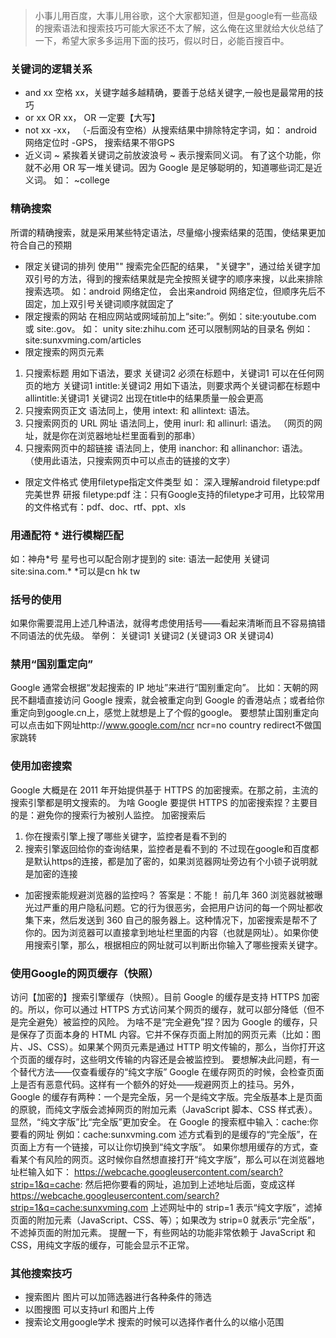 > 小事儿用百度，大事儿用谷歌，这个大家都知道，但是google有一些高级的搜索语法和搜索技巧可能大家还不太了解，这么俺在这里就给大伙总结了一下，希望大家多多运用下面的技巧，假以时日，必能百搜百中。
### 关键词的逻辑关系
* and
xx 空格 xx，关键字越多越精确，要善于总结关键字,一般也是最常用的技巧
* or
xx OR xx， OR 一定要【大写】
* not
xx -xx， （-后面没有空格）从搜索结果中排除特定字词，如： android 网络定位时 -GPS， 搜索结果不带GPS
* 近义词
~ 紧挨着关键词之前放波浪号 ~ 表示搜索同义词。
有了这个功能，你就不必用 OR 写一堆关键词。因为 Google 是足够聪明的，知道哪些词汇是近义词。 如： ~college
### 精确搜索
所谓的精确搜索，就是采用某些特定语法，尽量缩小搜索结果的范围，使结果更加符合自己的预期
* 限定关键词的排列
使用"" 搜索完全匹配的结果， "关键字"，通过给关键字加双引号的方法，得到的搜索结果就是完全按照关键字的顺序来搜，以此来排除搜索选项。
如：android 网络定位， 会出来android 网络定位，但顺序先后不固定，加上双引号关键词顺序就固定了
* 限定搜索的网站
在相应网站或网域前加上“site:”。例如：site:youtube.com 或 site:.gov。 如： unity site:zhihu.com
还可以限制网站的目录名 例如：site:sunxvming.com/articles
* 限定搜索的网页元素
1. 只搜索标题
用如下语法，要求 关键词2 必须在标题中，关键词1 可以在任何网页的地方
关键词1 intitle:关键词2
用如下语法，则要求两个关键词都在标题中
allintitle:关键词1 关键词2
出现在title中的结果质量一般会更高
2. 只搜索网页正文
语法同上，使用 intext: 和 allintext: 语法。
3. 只搜索网页的 URL 网址
语法同上，使用 inurl: 和 allinurl: 语法。
（网页的网址，就是你在浏览器地址栏里面看到的那串）
4. 只搜索网页中的超链接
语法同上，使用 inanchor: 和 allinanchor: 语法。
（使用此语法，只搜索网页中可以点击的链接的文字）
* 限定文件格式
使用filetype指定文件类型 如： 深入理解android filetype:pdf 完美世界 研报 filetype:pdf 注：只有Google支持的filetype才可用，比较常用的文件格式有：pdf、doc、rtf、ppt、xls
### 用通配符 * 进行模糊匹配
如：神舟\*号
星号也可以配合刚才提到的 site: 语法一起使用
关键词 site:sina.com.\* \*可以是cn hk tw
### 括号的使用
如果你需要混用上述几种语法，就得考虑使用括号——看起来清晰而且不容易搞错不同语法的优先级。
举例：
关键词1 关键词2 (关键词3 OR 关键词4)
### 禁用“国别重定向”
Google 通常会根据“发起搜索的 IP 地址”来进行“国别重定向”。
比如：天朝的网民不翻墙直接访问 Google 搜索，就会被重定向到 Google 的香港站点；或者给你重定向到google.cn上，感觉上就想是上了个假的google。
要想禁止国别重定向可以点击如下网址http://www.google.com/ncr
ncr=no country redirect不做国家跳转
### 使用加密搜索
Google 大概是在 2011 年开始提供基于 HTTPS 的加密搜索。在那之前，主流的搜索引擎都是明文搜索的。
为啥 Google 要提供 HTTPS 的加密搜索捏？主要目的是：避免你的搜索行为被别人监控。
加密搜索后
1. 你在搜索引擎上搜了哪些关键字，监控者是看不到的
2. 搜索引擎返回给你的查询结果，监控者是看不到的
不过现在google和百度都是默认https的连接，都是加了密的，如果浏览器网址旁边有个小锁子说明就是加密的连接
* 加密搜索能规避浏览器的监控吗？
答案是：不能！
前几年 360 浏览器就被曝光过严重的用户隐私问题。它的行为很恶劣，会把用户访问的每一个网址都收集下来，然后发送到 360 自己的服务器上。这种情况下，加密搜索是帮不了你的。因为浏览器可以直接拿到地址栏里面的内容（也就是网址）。如果你使用搜索引擎，那么，根据相应的网址就可以判断出你输入了哪些搜索关键字。
### 使用Google的网页缓存（快照）
访问【加密的】搜索引擎缓存（快照）。目前 Google 的缓存是支持 HTTPS 加密的。所以，你可以通过 HTTPS 方式访问某个网页的缓存，就可以部分降低（但不是完全避免）被监控的风险。
为啥不是“完全避免”捏？因为 Google 的缓存，只是保存了页面本身的 HTML 内容。它并不保存页面上附加的网页元素（比如：图片、JS、CSS）。如果某个网页元素是通过 HTTP 明文传输的，那么，当你打开这个页面的缓存时，这些明文传输的内容还是会被监控到。
要想解决此问题，有一个替代方法——仅查看缓存的“纯文字版”
Google 在缓存网页的时候，会检查页面上是否有恶意代码。这样有一个额外的好处——规避网页上的挂马。另外，Google 的缓存有两种：一个是完全版，另一个是纯文字版。完全版基本上是页面的原貌，而纯文字版会滤掉网页的附加元素（JavaScript 脚本、CSS 样式表）。显然，“纯文字版”比“完全版”更加安全。
在 Google 的搜索框中输入：cache:你要看的网址 例如：cache:sunxvming.com
述方式看到的是缓存的“完全版”，在页面上方有一个链接，可以让你切换到“纯文字版”。
如果你想用缓存的方式，查看某个有风险的网页。这时候你自然想直接打开“纯文字版”，那么可以在浏览器地址栏输入如下：
https://webcache.googleusercontent.com/search?strip=1&q=cache:
然后把你要看的网址，追加到上述地址后面，变成这样
https://webcache.googleusercontent.com/search?strip=1&q=cache:sunxvming.com
上述网址中的 strip=1 表示“纯文字版”，滤掉页面的附加元素（JavaScript、CSS、等）；如果改为 strip=0 就表示“完全版”，不滤掉页面的附加元素。
提醒一下，有些网站的功能非常依赖于 JavaScript 和 CSS，用纯文字版的缓存，可能会显示不正常。
### 其他搜索技巧
* 搜索图片
图片可以加筛选器进行各种条件的筛选
* 以图搜图
可以支持url 和图片上传
* 搜索论文用google学术
搜索的时候可以选择作者什么的以缩小范围